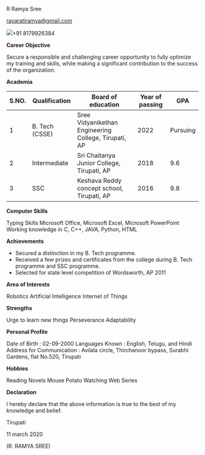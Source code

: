 R Ramya Sree

[rayaratiramya@gmail.com](mailto:rayaratiramya@gmail.com)

![](RackMultipart20200604-4-16sq6cq_html_8c34ca5fc6543282.gif)+91 8179926384

**Career Objective**

Secure a responsible and challenging career opportunity to fully optimize my training and skills, while making a significant contribution to the success of the organization.

**Academia**

| **S.NO.** | **Qualification** | **Board of education** | **Year of passing** | **GPA** |
| --- | --- | --- | --- | --- |
| 1 | B. Tech (CSSE) | Sree Vidyanikethan Engineering College, Tirupati, AP | 2022 | Pursuing |
| 2 | Intermediate | Sri Chaitanya Junior College, Tirupati, AP | 2018 | 9.6 |
| 3 | SSC | Keshava Reddy concept school, Tirupati, AP | 2016 | 9.8 |

**Computer Skills**

Typing Skills
Microsoft Office, Microsoft Excel, Microsoft PowerPoint
Working knowledge in C, C++, JAVA, Python, HTML

**Achievements**

- Secured a distinction in my B. Tech programme.
- Received a few prizes and certificates from the college during B. Tech programme and SSC programme.
- Selected for state level competition of Wordsworth, AP 2011

**Area of Interests**

Robotics
Artificial Intelligence
Internet of Things

**Strengths**

Urge to learn new things
Perseverance
Adaptability

**Personal Profile**

Date of Birth : 02-09-2000
Languages Known : English, Telugu, and Hindi
Address for Communication : Avilala circle, Thirchanoor bypass, Surabhi Gardens, flat No.520, Tirupati

**Hobbies**

Reading Novels
Mouse Potato
Watching Web Series

**Declaration**

I hereby declare that the above information is true to the best of my knowledge and belief.

Tirupati

11 march 2020

(R. RAMYA SREE)
